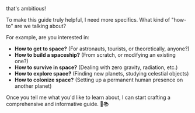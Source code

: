  that's ambitious! 

To make this guide truly helpful, I need more specifics.  What kind of "how-to" are we talking about?

For example, are you interested in:

* **How to get to space?** (For astronauts, tourists, or theoretically, anyone?)
* **How to build a spaceship?** (From scratch, or modifying an existing one?)
* **How to survive in space?** (Dealing with zero gravity, radiation, etc.)
* **How to explore space?** (Finding new planets, studying celestial objects)
* **How to colonize space?** (Setting up a permanent human presence on another planet)

Once you tell me what you'd like to learn about, I can start crafting a comprehensive and informative guide. 🚀📚
